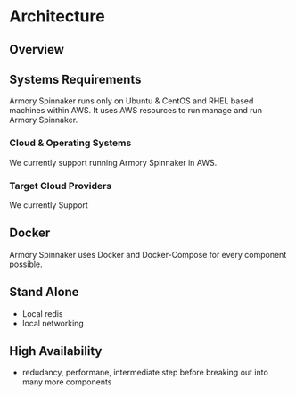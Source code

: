 # Architecture


## Overview

## Systems Requirements

Armory Spinnaker runs only on Ubuntu & CentOS and RHEL based machines within AWS.  It uses AWS resources to run manage and run Armory Spinnaker.

### Cloud & Operating Systems

We currently support running Armory Spinnaker in AWS.

### Target Cloud Providers
We currently Support

## Docker

Armory Spinnaker uses Docker and Docker-Compose for every component possible.  



## Stand Alone

 * Local redis
 * local networking

## High Availability

* redudancy, performane, intermediate step before breaking out into many more components
